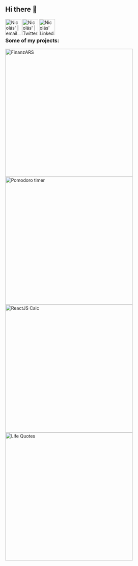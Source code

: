## Hi there 👋

<span>
<a href="mailto:morellinicolas96@gmail.com">
  <img align="left" alt="Nicolás' | email" width="50px" src="https://www.svgrepo.com/show/349443/mail.svg" />
</a>

<a href="https://discordapp.com/users/343254838366175242/">
  <img align="left" alt="Nicolás' | Twitter" width="50px" src="https://cdn.icon-icons.com/icons2/2108/PNG/512/discord_icon_130958.png" />
</a>

<a href="https://www.linkedin.com/in/nicolasmorelli18/">
  <img align="left" alt="Nicolás' LinkedIn" width="50px" src="https://cdn.icon-icons.com/icons2/1996/PNG/512/linkedin_network_people_professional_profile_services_users_icon_123279.png" />
</a>
</span>
<br>
<br>

### Some of my projects:

<span>
  <a href="https://github.com/nmorelli96/finanzars-full" target="_blank" rel="noopener noreferrer">
  <img alt="FinanzARS" width="400px" src="https://i.imgur.com/mQAYwSS.png" />
</a>
<a href="https://nmorelli96.github.io/fcc-pomodoro-timer/" target="_blank" rel="noopener noreferrer">
  <img alt="Pomodoro timer" width="400px" src="https://i.imgur.com/AymLzRS.png" />
</a>
</span>

<span>
<a href="https://nmorelli96.github.io/fcc-javascript-calculator/" target="_blank" rel="noopener noreferrer">
  <img alt="ReactJS Calc" width="400px" src="https://i.imgur.com/0WDBWTU.png" />
</a>
<a href="https://nmorelli96.github.io/fcc-random-quote-machine/" target="_blank" rel="noopener noreferrer"> 
  <img alt="Life Quotes" width="400px" src="https://i.imgur.com/TSSDUGL.png" />
</a>
</span>

<!--
<a href="https://nmorelli96.github.io/fcc-drum-machine/" target="_blank" rel="noopener noreferrer">
  <img alt="Drum Machine" width="400px" height="216px" src="https://i.imgur.com/zM9xfVq.png" />
</a>
<a href="https://nmorelli96.github.io/fcc-markdown-previewer/" target="_blank" rel="noopener noreferrer">
  <img alt="Markdown Previewer" width="400px" height="216px" src="https://i.imgur.com/MM7B2Jo.png" />
  -->
</a>
